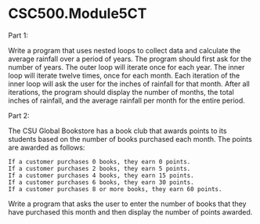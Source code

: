 # CSC500.Module5CT

Part 1:

Write a program that uses nested loops to collect data and calculate the average rainfall over a period of years. The program should first ask for the number of years. The outer loop will iterate once for each year. The inner loop will iterate twelve times, once for each month. Each iteration of the inner loop will ask the user for the inches of rainfall for that month. After all iterations, the program should display the number of months, the total inches of rainfall, and the average rainfall per month for the entire period.

Part 2:

  The CSU Global Bookstore has a book club that awards points to its students based on the number of books purchased each month. The points are awarded as follows:
  
    If a customer purchases 0 books, they earn 0 points.
    If a customer purchases 2 books, they earn 5 points.
    If a customer purchases 4 books, they earn 15 points.
    If a customer purchases 6 books, they earn 30 points.
    If a customer purchases 8 or more books, they earn 60 points.
 
  Write a program that asks the user to enter the number of books that they have purchased this month and then display the number of points awarded.
